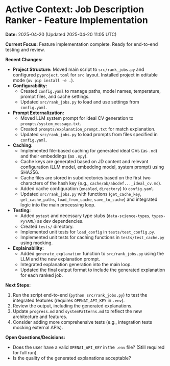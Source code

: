 # Active Context: Job Description Ranker - Feature Implementation

**Date:** 2025-04-20 (Updated 2025-04-20 11:05 UTC)

**Current Focus:** Feature implementation complete. Ready for end-to-end testing and review.

**Recent Changes:**
- **Project Structure:** Moved main script to `src/rank_jobs.py` and configured `pyproject.toml` for `src` layout. Installed project in editable mode (`uv pip install -e .`).
- **Configurability:**
    - Created `config.yaml` to manage paths, model names, temperature, prompt files, and cache settings.
    - Updated `src/rank_jobs.py` to load and use settings from `config.yaml`.
- **Prompt Externalization:**
    - Moved LLM system prompt for ideal CV generation to `prompts/system_message.txt`.
    - Created `prompts/explanation_prompt.txt` for match explanation.
    - Updated `src/rank_jobs.py` to load prompts from files specified in `config.yaml`.
- **Caching:**
    - Implemented file-based caching for generated ideal CVs (as `.md`) and their embeddings (as `.npy`).
    - Cache keys are generated based on JD content and relevant configuration (LLM model, embedding model, system prompt) using SHA256.
    - Cache files are stored in subdirectories based on the first two characters of the hash key (e.g., `cache/ab/abcdef..._ideal_cv.md`).
    - Added cache configuration (`enabled`, `directory`) to `config.yaml`.
    - Updated `src/rank_jobs.py` with functions (`get_cache_key`, `get_cache_paths`, `load_from_cache`, `save_to_cache`) and integrated logic into the main processing loop.
- **Testing:**
    - Added `pytest` and necessary type stubs (`data-science-types`, `types-PyYAML`) as dev dependencies.
    - Created `tests/` directory.
    - Implemented unit tests for `load_config` in `tests/test_config.py`.
    - Implemented unit tests for caching functions in `tests/test_cache.py` using mocking.
- **Explainability:**
    - Added `generate_explanation` function to `src/rank_jobs.py` using the LLM and the new explanation prompt.
    - Integrated explanation generation into the main loop.
    - Updated the final output format to include the generated explanation for each ranked job.

**Next Steps:**
1.  Run the script end-to-end (`python src/rank_jobs.py`) to test the integrated features (requires `OPENAI_API_KEY` in `.env`).
2.  Review the output, including the generated explanations.
3.  Update `progress.md` and `systemPatterns.md` to reflect the new architecture and features.
4.  Consider adding more comprehensive tests (e.g., integration tests mocking external APIs).

**Open Questions/Decisions:**
- Does the user have a valid `OPENAI_API_KEY` in the `.env` file? (Still required for full run).
- Is the quality of the generated explanations acceptable?
